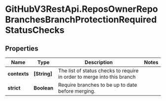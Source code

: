# GitHubV3RestApi.ReposOwnerRepoBranchesBranchProtectionRequiredStatusChecks

## Properties

Name | Type | Description | Notes
------------ | ------------- | ------------- | -------------
**contexts** | **[String]** | The list of status checks to require in order to merge into this branch | 
**strict** | **Boolean** | Require branches to be up to date before merging. | 


